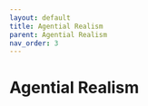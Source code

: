 ```yaml
---
layout: default
title: Agential Realism
parent: Agential Realism
nav_order: 3
---
```


# Agential Realism
